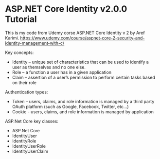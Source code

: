 # ASP.NET Core Identity v2.0.0 Tutorial

This is my code from Udemy corse ASP.NET Core Identity v 2 by Aref Karimi.
https://www.udemy.com/course/aspnet-core-2-security-and-identity-management-with-c/

Key concepts:
- Identity – unique set of characteristics that can be used to identify a user as themselves and no one else.
- Role – a function a user has in a given application
- Claim – assertion of a user’s permission to perform certain tasks based on their role

Authentication types:
- Token – users, claims, and role information is managed by a third party OAuth platform (such as Google, Facebook, Twitter, etc…)
- Cookie - users, claims, and role information is managed by application

ASP.Net Core key classes:
- ASP.Net Core
- IdentityUser
- IdentityRole
- IdentityUserRole
- IdentityUserClaim
